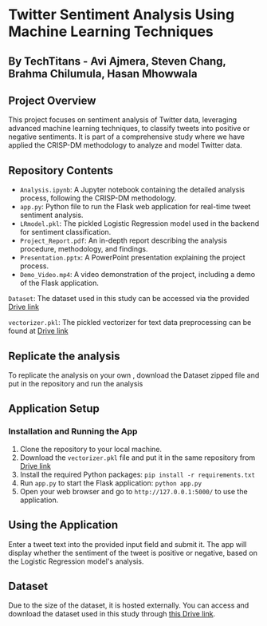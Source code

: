 # Twitter Sentiment Analysis Using Machine Learning Techniques
## By TechTitans - Avi Ajmera, Steven Chang, Brahma Chilumula, Hasan Mhowwala


## Project Overview
This project focuses on sentiment analysis of Twitter data, leveraging advanced machine learning techniques, to classify tweets into positive or negative sentiments. It is part of a comprehensive study where we have applied the CRISP-DM methodology to analyze and model Twitter data. 

## Repository Contents
- `Analysis.ipynb`: A Jupyter notebook containing the detailed analysis process, following the CRISP-DM methodology.
- `app.py`: Python file to run the Flask web application for real-time tweet sentiment analysis.
- `LRmodel.pkl`: The pickled Logistic Regression model used in the backend for sentiment classification.
- `Project_Report.pdf`: An in-depth report describing the analysis procedure, methodology, and findings.
- `Presentation.pptx`: A PowerPoint presentation explaining the project process.
- `Demo_Video.mp4`: A video demonstration of the project, including a demo of the Flask application.


`Dataset`: The dataset used in this study can be accessed via the provided [Drive link](https://drive.google.com/file/d/1X7pxCfanGIlYKdxslbO_vZU7pX2Mscaa/view)


`vectorizer.pkl`: The pickled vectorizer for text data preprocessing can be found at [Drive link](https://drive.google.com/file/d/1uNRxfLsaXwDyZuiWQsQihnFeceMSxVov/view?usp=sharing)

## Replicate the analysis
To replicate the analysis on your own , download the Dataset zipped file and put in the repository and run the analysis
## Application Setup


### Installation and Running the App
1. Clone the repository to your local machine.
2. Download the `vectorizer.pkl` file and put it in the same repository from [Drive link](https://drive.google.com/file/d/1uNRxfLsaXwDyZuiWQsQihnFeceMSxVov/view?usp=sharing)
3. Install the required Python packages: `pip install -r requirements.txt`
4. Run `app.py` to start the Flask application: `python app.py`
5. Open your web browser and go to `http://127.0.0.1:5000/` to use the application.

## Using the Application
Enter a tweet text into the provided input field and submit it. The app will display whether the sentiment of the tweet is positive or negative, based on the Logistic Regression model's analysis.

## Dataset
Due to the size of the dataset, it is hosted externally. You can access and download the dataset used in this study through [this Drive link](https://drive.google.com/file/d/1X7pxCfanGIlYKdxslbO_vZU7pX2Mscaa/view).



